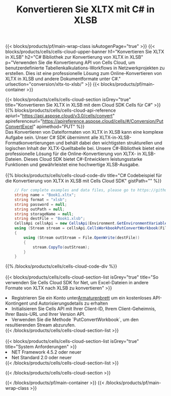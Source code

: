 ﻿---
title:  Konvertieren Sie XLTX mit C# in XLSB
description:  Verwendung des Aspose.Cells Cloud SDK für C# zum Konvertieren einer Datei im XLTX-Format in eine Datei im XLSB-Format.
---
{{< blocks/products/pf/main-wrap-class isAutogenPage="true" >}}
{{< blocks/products/cells/cells-cloud-upper-banner h1="Konvertieren Sie XLTX in XLSB" h2="C# Bibliothek zur Konvertierung von XLTX in XLSB" p="Verwenden Sie die Konvertierung API von Cells Cloud, um benutzerdefinierte Tabellenkalkulations-Workflows in Netzwerkprojekten zu erstellen. Dies ist eine professionelle Lösung zum Online-Konvertieren von XLTX in XLSB und andere Dokumentformate unter C#." urlsection="conversion/xltx-to-xlsb/" >}}
{{< blocks/products/pf/main-container >}}

{{< blocks/products/cells/cells-cloud-section isGrey="true" title="Konvertieren Sie XLTX in XLSB mit dem Cloud SDK Cells für C#" >}}
{{% blocks/products/cells/cells-cloud-api-reference apiurl="https://api.aspose.cloud/v3.0/cells/convert" apireferenceurl="https://apireference.aspose.cloud/cells/#/Conversion/PutConvertExcel" apimethod="PUT" %}}
<br/>
Das Konvertieren von Dateiformaten von XLTX in XLSB kann eine komplexe Aufgabe sein. Unser C# SDK übernimmt alle XLTX-in-XLSB-Formatkonvertierungen und behält dabei den wichtigsten strukturellen und logischen Inhalt der XLTX-Quelltabelle bei. Unsere C#-Bibliothek bietet eine professionelle Lösung für die Online-Konvertierung von XLTX- in XLSB-Dateien. Dieses Cloud SDK bietet C#-Entwicklern leistungsstarke Funktionen und gewährleistet eine hochwertige XLSB-Ausgabe.
<br/>
<br/>
{{% blocks/products/cells/cells-cloud-code-div title="C# Codebeispiel für die Konvertierung von XLTX in XLSB mit Cells Cloud SDK" gistPath="" %}}
 
```cs
    // For complete examples and data files, please go to https://github.com/aspose-cells-cloud/aspose-cells-cloud-dotnet/
    string name = "Book1.xltx";
    string format = "xlsb";
    string password = null;
    string outPath = null;
    string storageName = null;
    string destFile = "Book1.xlsb";
    CellsApi cellsApi = new CellsApi(Environment.GetEnvironmentVariable("ProductClientId"), Environment.GetEnvironmentVariable("ProductClientSecret"));
    using (Stream stream = cellsApi.CellsWorkbookPutConvertWorkbook(File.OpenRead(name), format, password, outPath, storageName))
    {
        using (Stream outStream = File.OpenWrite(destFile))
        {
            stream.CopyTo(outStream);
        }
    }
```
 
{{% /blocks/products/cells/cells-cloud-code-div %}}
<br/>
<br/>
{{< blocks/products/cells/cells-cloud-section-list isGrey="true" title="So verwenden Sie Cells Cloud SDK for Net, um Excel-Dateien in andere Formate von XLTX nach XLSB zu konvertieren" >}}
<li> Registrieren Sie ein Konto unter<a href="https://dashboard.aspose.cloud/">Armaturenbrett</a> um ein kostenloses API-Kontingent und Autorisierungsdetails zu erhalten</li>
<li>Initialisieren Sie Cells API mit Ihrer Client-ID, Ihrem Client-Geheimnis, Ihrer Basis-URL und Ihrer Version API.</li>
<li>Verwenden Sie die Methode `PutConvertWorkbook`, um den resultierenden Stream abzurufen.</li>
{{< /blocks/products/cells/cells-cloud-section-list >}}
<br/>
<br/>
{{< blocks/products/cells/cells-cloud-section-list isGrey="true" title="System Anforderungen" >}}
<li>NET Framework 4.5.2 oder neuer</li>
<li>Net Standard 2.0 oder neuer</li>
{{< /blocks/products/cells/cells-cloud-section-list >}}

{{< /blocks/products/cells/cells-cloud-section >}}

{{< /blocks/products/pf/main-container >}}
{{< /blocks/products/pf/main-wrap-class >}}
